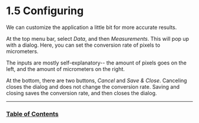 # 1.5 Configuring

We can customize the application a little bit for more accurate results.

At the top menu bar, select *Data*, and then *Measurements*. 
This will pop up with a dialog. Here, you can set the conversion rate of pixels to micrometers.

The inputs are mostly self-explanatory-- the amount of pixels goes on the left, and the amount of micrometers on the right.

At the bottom, there are two buttons, *Cancel* and *Save & Close*.
Canceling closes the dialog and does not change the conversion rate.
Saving and closing saves the conversion rate, and then closes the dialog.

--------

### [Table of Contents]($LOCAL/TableOfContents.md)